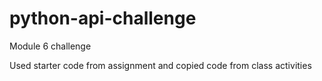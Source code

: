 # python-api-challenge
Module 6 challenge

Used starter code from assignment and copied code from class activities
